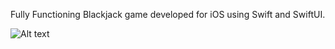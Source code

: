 Fully Functioning Blackjack game developed for iOS using Swift and SwiftUI.

![Alt text](/BlackJack-iOS/tree/master/BlackJack-iOS-Screenshots/img.jpg?raw=true "1.png")

